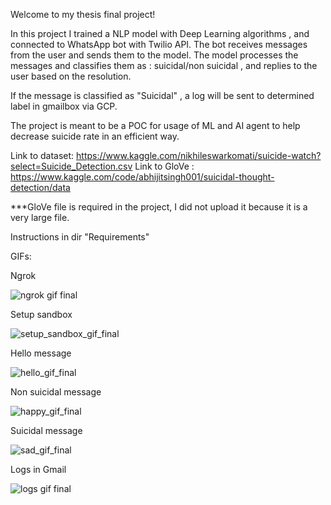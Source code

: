 Welcome to my thesis final project!

In this project I trained a NLP model with Deep Learning algorithms , and connected to WhatsApp bot with Twilio API.
The bot receives messages from the user and sends them to the model.
The model processes the messages and classifies them as : suicidal/non suicidal , and replies to the user based on the resolution.

If the message is classified as "Suicidal" , a log will be sent to determined label in gmailbox via GCP.

The project is meant to be a POC for usage of ML and AI agent to help decrease suicide rate in an efficient way.

Link to dataset: https://www.kaggle.com/nikhileswarkomati/suicide-watch?select=Suicide_Detection.csv
Link to GloVe : https://www.kaggle.com/code/abhijitsingh001/suicidal-thought-detection/data

***GloVe file is required in the project, I did not upload it because it is a very large file.

Instructions in dir "Requirements"

GIFs:

Ngrok

![ngrok gif final](https://user-images.githubusercontent.com/87577792/179431304-6823fa86-06e7-4a77-83cf-0375db40945c.gif)

Setup sandbox

![setup_sandbox_gif_final](https://user-images.githubusercontent.com/87577792/179431344-ea0becae-6636-420f-a569-6f421e77ace6.gif)


Hello message

![hello_gif_final](https://user-images.githubusercontent.com/87577792/179431373-4d26dd73-2875-4f13-b5e9-d59d9724eb1f.gif)

Non suicidal message

![happy_gif_final](https://user-images.githubusercontent.com/87577792/179431383-09b8061a-cea5-4ece-8dc2-44f8ee46929d.gif)

Suicidal message

![sad_gif_final](https://user-images.githubusercontent.com/87577792/179431389-105bb992-495b-4ce1-a61d-c3ff77916584.gif)

Logs in Gmail 

![logs gif final](https://user-images.githubusercontent.com/87577792/179431142-87dc8a4a-5e7e-4c67-bcfd-7e33fd864db3.gif)
